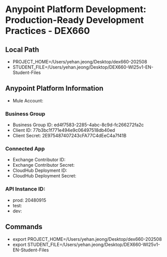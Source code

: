 # Anypoint Platform Development: Production-Ready Development Practices - DEX660

## Local Path
- PROJECT_HOME=/Users/yehan.jeong/Desktop/dex660-202508
- STUDENT_FILE=/Users/yehan.jeong/Desktop/DEX660-WI25v1-EN-Student-Files

## Anypoint Platform Information
- Mule Account:

### Business Group
- Business Group ID: ed4f7583-2285-4abc-8c9d-fc266272fa2c
- Client ID: 77b3bc1f771e494e9c06497518db40ed
- Client Secret: 2E975487407243cFA77C4dEeC4a7f41B

### Connected App 
- Exchange Contributor ID: 
- Exchange Contributor Secret: 
- CloudHub Deployment ID: 
- CloudHub Deployment Secret: 

### API Instance ID:
- prod: 20480915
- test:
- dev:

## Commands
- export PROJECT_HOME=/Users/yehan.jeong/Desktop/dex660-202508
- export STUDENT_FILE=/Users/yehan.jeong/Desktop/DEX660-WI25v1-EN-Student-Files